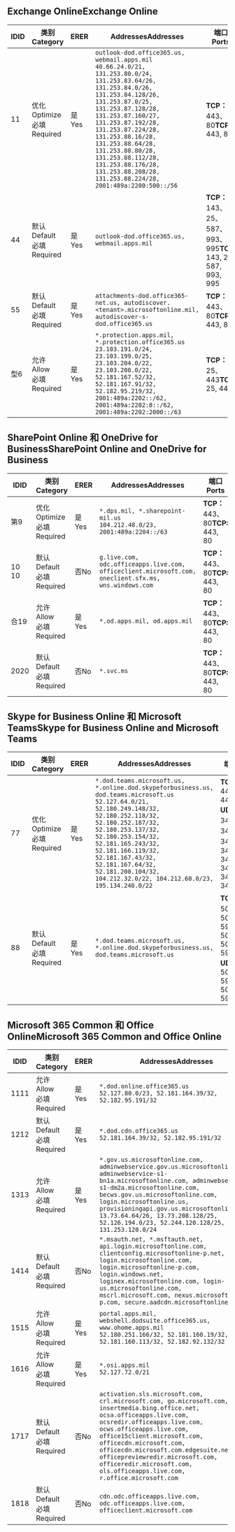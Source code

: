 <!--THIS FILE IS AUTOMATICALLY GENERATED. MANUAL CHANGES WILL BE OVERWRITTEN.-->
<!--Please contact the Office 365 Endpoints team with any questions.-->
<!--USGovDoD endpoints version 2019042900-->
<!--File generated 2019-04-29 11:00:11.5767-->

## <a name="exchange-online"></a><span data-ttu-id="f5116-101">Exchange Online</span><span class="sxs-lookup"><span data-stu-id="f5116-101">Exchange Online</span></span>

<span data-ttu-id="f5116-102">ID</span><span class="sxs-lookup"><span data-stu-id="f5116-102">ID</span></span> | <span data-ttu-id="f5116-103">类别</span><span class="sxs-lookup"><span data-stu-id="f5116-103">Category</span></span> | <span data-ttu-id="f5116-104">ER</span><span class="sxs-lookup"><span data-stu-id="f5116-104">ER</span></span> | <span data-ttu-id="f5116-105">Addresses</span><span class="sxs-lookup"><span data-stu-id="f5116-105">Addresses</span></span> | <span data-ttu-id="f5116-106">端口</span><span class="sxs-lookup"><span data-stu-id="f5116-106">Ports</span></span>
-- | -------------------- | --- | ---------------------------------------------------------------------------------------------------------------------------------------------------------------------------------------------------------------------------------------------------------------------------------------------------------------------------------------------------------------------------------------------- | -------------------------------
<span data-ttu-id="f5116-107">1</span><span class="sxs-lookup"><span data-stu-id="f5116-107">1</span></span> | <span data-ttu-id="f5116-108">优化</span><span class="sxs-lookup"><span data-stu-id="f5116-108">Optimize</span></span><BR><span data-ttu-id="f5116-109">必填</span><span class="sxs-lookup"><span data-stu-id="f5116-109">Required</span></span> | <span data-ttu-id="f5116-110">是</span><span class="sxs-lookup"><span data-stu-id="f5116-110">Yes</span></span> | `outlook-dod.office365.us, webmail.apps.mil`<BR>`40.66.24.0/21, 131.253.80.0/24, 131.253.83.64/26, 131.253.84.0/26, 131.253.84.128/26, 131.253.87.0/25, 131.253.87.128/28, 131.253.87.160/27, 131.253.87.192/28, 131.253.87.224/28, 131.253.88.16/28, 131.253.88.64/28, 131.253.88.80/28, 131.253.88.112/28, 131.253.88.176/28, 131.253.88.208/28, 131.253.88.224/28, 2001:489a:2200:500::/56` | <span data-ttu-id="f5116-111">**TCP：** 443、80</span><span class="sxs-lookup"><span data-stu-id="f5116-111">**TCP:** 443, 80</span></span>
<span data-ttu-id="f5116-112">4</span><span class="sxs-lookup"><span data-stu-id="f5116-112">4</span></span> | <span data-ttu-id="f5116-113">默认</span><span class="sxs-lookup"><span data-stu-id="f5116-113">Default</span></span><BR><span data-ttu-id="f5116-114">必填</span><span class="sxs-lookup"><span data-stu-id="f5116-114">Required</span></span> | <span data-ttu-id="f5116-115">是</span><span class="sxs-lookup"><span data-stu-id="f5116-115">Yes</span></span> | `outlook-dod.office365.us, webmail.apps.mil` | <span data-ttu-id="f5116-116">**TCP：** 143、25、587、993、995</span><span class="sxs-lookup"><span data-stu-id="f5116-116">**TCP:** 143, 25, 587, 993, 995</span></span>
<span data-ttu-id="f5116-117">5</span><span class="sxs-lookup"><span data-stu-id="f5116-117">5</span></span> | <span data-ttu-id="f5116-118">默认</span><span class="sxs-lookup"><span data-stu-id="f5116-118">Default</span></span><BR><span data-ttu-id="f5116-119">必填</span><span class="sxs-lookup"><span data-stu-id="f5116-119">Required</span></span> | <span data-ttu-id="f5116-120">是</span><span class="sxs-lookup"><span data-stu-id="f5116-120">Yes</span></span> | `attachments-dod.office365-net.us, autodiscover.<tenant>.microsoftonline.mil, autodiscover-s-dod.office365.us` | <span data-ttu-id="f5116-121">**TCP：** 443、80</span><span class="sxs-lookup"><span data-stu-id="f5116-121">**TCP:** 443, 80</span></span>
<span data-ttu-id="f5116-122">型</span><span class="sxs-lookup"><span data-stu-id="f5116-122">6</span></span> | <span data-ttu-id="f5116-123">允许</span><span class="sxs-lookup"><span data-stu-id="f5116-123">Allow</span></span><BR><span data-ttu-id="f5116-124">必填</span><span class="sxs-lookup"><span data-stu-id="f5116-124">Required</span></span> | <span data-ttu-id="f5116-125">是</span><span class="sxs-lookup"><span data-stu-id="f5116-125">Yes</span></span> | `*.protection.apps.mil, *.protection.office365.us`<BR>`23.103.191.0/24, 23.103.199.0/25, 23.103.204.0/22, 23.103.208.0/22, 52.181.167.52/32, 52.181.167.91/32, 52.182.95.219/32, 2001:489a:2202::/62, 2001:489a:2202:8::/62, 2001:489a:2202:2000::/63` | <span data-ttu-id="f5116-126">**TCP：** 25、443</span><span class="sxs-lookup"><span data-stu-id="f5116-126">**TCP:** 25, 443</span></span>

## <a name="sharepoint-online-and-onedrive-for-business"></a><span data-ttu-id="f5116-127">SharePoint Online 和 OneDrive for Business</span><span class="sxs-lookup"><span data-stu-id="f5116-127">SharePoint Online and OneDrive for Business</span></span>

<span data-ttu-id="f5116-128">ID</span><span class="sxs-lookup"><span data-stu-id="f5116-128">ID</span></span> | <span data-ttu-id="f5116-129">类别</span><span class="sxs-lookup"><span data-stu-id="f5116-129">Category</span></span> | <span data-ttu-id="f5116-130">ER</span><span class="sxs-lookup"><span data-stu-id="f5116-130">ER</span></span> | <span data-ttu-id="f5116-131">Addresses</span><span class="sxs-lookup"><span data-stu-id="f5116-131">Addresses</span></span> | <span data-ttu-id="f5116-132">端口</span><span class="sxs-lookup"><span data-stu-id="f5116-132">Ports</span></span>
-- | -------------------- | --- | ---------------------------------------------------------------------------------------------------- | ----------------
<span data-ttu-id="f5116-133">第</span><span class="sxs-lookup"><span data-stu-id="f5116-133">9</span></span> | <span data-ttu-id="f5116-134">优化</span><span class="sxs-lookup"><span data-stu-id="f5116-134">Optimize</span></span><BR><span data-ttu-id="f5116-135">必填</span><span class="sxs-lookup"><span data-stu-id="f5116-135">Required</span></span> | <span data-ttu-id="f5116-136">是</span><span class="sxs-lookup"><span data-stu-id="f5116-136">Yes</span></span> | `*.dps.mil, *.sharepoint-mil.us`<BR>`104.212.48.0/23, 2001:489a:2204::/63` | <span data-ttu-id="f5116-137">**TCP：** 443、80</span><span class="sxs-lookup"><span data-stu-id="f5116-137">**TCP:** 443, 80</span></span>
<span data-ttu-id="f5116-138">10 </span><span class="sxs-lookup"><span data-stu-id="f5116-138">10</span></span> | <span data-ttu-id="f5116-139">默认</span><span class="sxs-lookup"><span data-stu-id="f5116-139">Default</span></span><BR><span data-ttu-id="f5116-140">必填</span><span class="sxs-lookup"><span data-stu-id="f5116-140">Required</span></span> | <span data-ttu-id="f5116-141">否</span><span class="sxs-lookup"><span data-stu-id="f5116-141">No</span></span> | `g.live.com, odc.officeapps.live.com, officeclient.microsoft.com, oneclient.sfx.ms, wns.windows.com` | <span data-ttu-id="f5116-142">**TCP：** 443、80</span><span class="sxs-lookup"><span data-stu-id="f5116-142">**TCP:** 443, 80</span></span>
<span data-ttu-id="f5116-143">合</span><span class="sxs-lookup"><span data-stu-id="f5116-143">19</span></span> | <span data-ttu-id="f5116-144">允许</span><span class="sxs-lookup"><span data-stu-id="f5116-144">Allow</span></span><BR><span data-ttu-id="f5116-145">必填</span><span class="sxs-lookup"><span data-stu-id="f5116-145">Required</span></span> | <span data-ttu-id="f5116-146">是</span><span class="sxs-lookup"><span data-stu-id="f5116-146">Yes</span></span> | `*.od.apps.mil, od.apps.mil` | <span data-ttu-id="f5116-147">**TCP：** 443、80</span><span class="sxs-lookup"><span data-stu-id="f5116-147">**TCP:** 443, 80</span></span>
<span data-ttu-id="f5116-148">20</span><span class="sxs-lookup"><span data-stu-id="f5116-148">20</span></span> | <span data-ttu-id="f5116-149">默认</span><span class="sxs-lookup"><span data-stu-id="f5116-149">Default</span></span><BR><span data-ttu-id="f5116-150">必填</span><span class="sxs-lookup"><span data-stu-id="f5116-150">Required</span></span> | <span data-ttu-id="f5116-151">否</span><span class="sxs-lookup"><span data-stu-id="f5116-151">No</span></span> | `*.svc.ms` | <span data-ttu-id="f5116-152">**TCP：** 443、80</span><span class="sxs-lookup"><span data-stu-id="f5116-152">**TCP:** 443, 80</span></span>

## <a name="skype-for-business-online-and-microsoft-teams"></a><span data-ttu-id="f5116-153">Skype for Business Online 和 Microsoft Teams</span><span class="sxs-lookup"><span data-stu-id="f5116-153">Skype for Business Online and Microsoft Teams</span></span>

<span data-ttu-id="f5116-154">ID</span><span class="sxs-lookup"><span data-stu-id="f5116-154">ID</span></span> | <span data-ttu-id="f5116-155">类别</span><span class="sxs-lookup"><span data-stu-id="f5116-155">Category</span></span> | <span data-ttu-id="f5116-156">ER</span><span class="sxs-lookup"><span data-stu-id="f5116-156">ER</span></span> | <span data-ttu-id="f5116-157">Addresses</span><span class="sxs-lookup"><span data-stu-id="f5116-157">Addresses</span></span> | <span data-ttu-id="f5116-158">端口</span><span class="sxs-lookup"><span data-stu-id="f5116-158">Ports</span></span>
-- | -------------------- | --- | -------------------------------------------------------------------------------------------------------------------------------------------------------------------------------------------------------------------------------------------------------------------------------------------------------------------------------------------------------- | --------------------------------------------------
<span data-ttu-id="f5116-159">7</span><span class="sxs-lookup"><span data-stu-id="f5116-159">7</span></span> | <span data-ttu-id="f5116-160">优化</span><span class="sxs-lookup"><span data-stu-id="f5116-160">Optimize</span></span><BR><span data-ttu-id="f5116-161">必填</span><span class="sxs-lookup"><span data-stu-id="f5116-161">Required</span></span> | <span data-ttu-id="f5116-162">是</span><span class="sxs-lookup"><span data-stu-id="f5116-162">Yes</span></span> | `*.dod.teams.microsoft.us, *.online.dod.skypeforbusiness.us, dod.teams.microsoft.us`<BR>`52.127.64.0/21, 52.180.249.148/32, 52.180.252.118/32, 52.180.252.187/32, 52.180.253.137/32, 52.180.253.154/32, 52.181.165.243/32, 52.181.166.119/32, 52.181.167.43/32, 52.181.167.64/32, 52.181.200.104/32, 104.212.32.0/22, 104.212.60.0/23, 195.134.240.0/22` | <span data-ttu-id="f5116-163">**TCP：** 443</span><span class="sxs-lookup"><span data-stu-id="f5116-163">**TCP:** 443</span></span><BR><span data-ttu-id="f5116-164">**UDP：** 3478、3479、3480、3481</span><span class="sxs-lookup"><span data-stu-id="f5116-164">**UDP:** 3478, 3479, 3480, 3481</span></span>
<span data-ttu-id="f5116-165">8</span><span class="sxs-lookup"><span data-stu-id="f5116-165">8</span></span> | <span data-ttu-id="f5116-166">默认</span><span class="sxs-lookup"><span data-stu-id="f5116-166">Default</span></span><BR><span data-ttu-id="f5116-167">必填</span><span class="sxs-lookup"><span data-stu-id="f5116-167">Required</span></span> | <span data-ttu-id="f5116-168">是</span><span class="sxs-lookup"><span data-stu-id="f5116-168">Yes</span></span> | `*.dod.teams.microsoft.us, *.online.dod.skypeforbusiness.us, dod.teams.microsoft.us` | <span data-ttu-id="f5116-169">**TCP：** 5061、50000-59999</span><span class="sxs-lookup"><span data-stu-id="f5116-169">**TCP:** 5061, 50000-59999</span></span><BR><span data-ttu-id="f5116-170">**UDP：** 50000-59999</span><span class="sxs-lookup"><span data-stu-id="f5116-170">**UDP:** 50000-59999</span></span>

## <a name="microsoft-365-common-and-office-online"></a><span data-ttu-id="f5116-171">Microsoft 365 Common 和 Office Online</span><span class="sxs-lookup"><span data-stu-id="f5116-171">Microsoft 365 Common and Office Online</span></span>

<span data-ttu-id="f5116-172">ID</span><span class="sxs-lookup"><span data-stu-id="f5116-172">ID</span></span> | <span data-ttu-id="f5116-173">类别</span><span class="sxs-lookup"><span data-stu-id="f5116-173">Category</span></span> | <span data-ttu-id="f5116-174">ER</span><span class="sxs-lookup"><span data-stu-id="f5116-174">ER</span></span> | <span data-ttu-id="f5116-175">Addresses</span><span class="sxs-lookup"><span data-stu-id="f5116-175">Addresses</span></span> | <span data-ttu-id="f5116-176">端口</span><span class="sxs-lookup"><span data-stu-id="f5116-176">Ports</span></span>
-- | ------------------- | --- | ---------------------------------------------------------------------------------------------------------------------------------------------------------------------------------------------------------------------------------------------------------------------------------------------------------------------------------------------------------------------------------------------- | ----------------
<span data-ttu-id="f5116-177">11</span><span class="sxs-lookup"><span data-stu-id="f5116-177">11</span></span> | <span data-ttu-id="f5116-178">允许</span><span class="sxs-lookup"><span data-stu-id="f5116-178">Allow</span></span><BR><span data-ttu-id="f5116-179">必填</span><span class="sxs-lookup"><span data-stu-id="f5116-179">Required</span></span> | <span data-ttu-id="f5116-180">是</span><span class="sxs-lookup"><span data-stu-id="f5116-180">Yes</span></span> | `*.dod.online.office365.us`<BR>`52.127.80.0/23, 52.181.164.39/32, 52.182.95.191/32` | <span data-ttu-id="f5116-181">**TCP：** 443</span><span class="sxs-lookup"><span data-stu-id="f5116-181">**TCP:** 443</span></span>
<span data-ttu-id="f5116-182">12</span><span class="sxs-lookup"><span data-stu-id="f5116-182">12</span></span> | <span data-ttu-id="f5116-183">默认</span><span class="sxs-lookup"><span data-stu-id="f5116-183">Default</span></span><BR><span data-ttu-id="f5116-184">必填</span><span class="sxs-lookup"><span data-stu-id="f5116-184">Required</span></span> | <span data-ttu-id="f5116-185">是</span><span class="sxs-lookup"><span data-stu-id="f5116-185">Yes</span></span> | `*.dod.cdn.office365.us`<BR>`52.181.164.39/32, 52.182.95.191/32` | <span data-ttu-id="f5116-186">**TCP：** 443</span><span class="sxs-lookup"><span data-stu-id="f5116-186">**TCP:** 443</span></span>
<span data-ttu-id="f5116-187">13</span><span class="sxs-lookup"><span data-stu-id="f5116-187">13</span></span> | <span data-ttu-id="f5116-188">允许</span><span class="sxs-lookup"><span data-stu-id="f5116-188">Allow</span></span><BR><span data-ttu-id="f5116-189">必填</span><span class="sxs-lookup"><span data-stu-id="f5116-189">Required</span></span> | <span data-ttu-id="f5116-190">是</span><span class="sxs-lookup"><span data-stu-id="f5116-190">Yes</span></span> | `*.gov.us.microsoftonline.com, adminwebservice.gov.us.microsoftonline.com, adminwebservice-s1-bn1a.microsoftonline.com, adminwebservice-s1-dm2a.microsoftonline.com, becws.gov.us.microsoftonline.com, login.microsoftonline.us, provisioningapi.gov.us.microsoftonline.com`<BR>`13.73.64.64/26, 13.73.208.128/25, 52.126.194.0/23, 52.244.120.128/25, 131.253.120.0/24` | <span data-ttu-id="f5116-191">**TCP：** 443</span><span class="sxs-lookup"><span data-stu-id="f5116-191">**TCP:** 443</span></span>
<span data-ttu-id="f5116-192">14</span><span class="sxs-lookup"><span data-stu-id="f5116-192">14</span></span> | <span data-ttu-id="f5116-193">默认</span><span class="sxs-lookup"><span data-stu-id="f5116-193">Default</span></span><BR><span data-ttu-id="f5116-194">必填</span><span class="sxs-lookup"><span data-stu-id="f5116-194">Required</span></span> | <span data-ttu-id="f5116-195">否</span><span class="sxs-lookup"><span data-stu-id="f5116-195">No</span></span> | `*.msauth.net, *.msftauth.net, api.login.microsoftonline.com, clientconfig.microsoftonline-p.net, login.microsoftonline.com, login.microsoftonline-p.com, login.windows.net, loginex.microsoftonline.com, login-us.microsoftonline.com, mscrl.microsoft.com, nexus.microsoftonline-p.com, secure.aadcdn.microsoftonline-p.com` | <span data-ttu-id="f5116-196">**TCP：** 443</span><span class="sxs-lookup"><span data-stu-id="f5116-196">**TCP:** 443</span></span>
<span data-ttu-id="f5116-197">15</span><span class="sxs-lookup"><span data-stu-id="f5116-197">15</span></span> | <span data-ttu-id="f5116-198">允许</span><span class="sxs-lookup"><span data-stu-id="f5116-198">Allow</span></span><BR><span data-ttu-id="f5116-199">必填</span><span class="sxs-lookup"><span data-stu-id="f5116-199">Required</span></span> | <span data-ttu-id="f5116-200">是</span><span class="sxs-lookup"><span data-stu-id="f5116-200">Yes</span></span> | `portal.apps.mil, webshell.dodsuite.office365.us, www.ohome.apps.mil`<BR>`52.180.251.166/32, 52.181.160.19/32, 52.181.160.113/32, 52.182.92.132/32` | <span data-ttu-id="f5116-201">**TCP：** 443</span><span class="sxs-lookup"><span data-stu-id="f5116-201">**TCP:** 443</span></span>
<span data-ttu-id="f5116-202">16</span><span class="sxs-lookup"><span data-stu-id="f5116-202">16</span></span> | <span data-ttu-id="f5116-203">允许</span><span class="sxs-lookup"><span data-stu-id="f5116-203">Allow</span></span><BR><span data-ttu-id="f5116-204">必填</span><span class="sxs-lookup"><span data-stu-id="f5116-204">Required</span></span> | <span data-ttu-id="f5116-205">是</span><span class="sxs-lookup"><span data-stu-id="f5116-205">Yes</span></span> | `*.osi.apps.mil`<BR>`52.127.72.0/21` | <span data-ttu-id="f5116-206">**TCP：** 443</span><span class="sxs-lookup"><span data-stu-id="f5116-206">**TCP:** 443</span></span>
<span data-ttu-id="f5116-207">17</span><span class="sxs-lookup"><span data-stu-id="f5116-207">17</span></span> | <span data-ttu-id="f5116-208">默认</span><span class="sxs-lookup"><span data-stu-id="f5116-208">Default</span></span><BR><span data-ttu-id="f5116-209">必填</span><span class="sxs-lookup"><span data-stu-id="f5116-209">Required</span></span> | <span data-ttu-id="f5116-210">否</span><span class="sxs-lookup"><span data-stu-id="f5116-210">No</span></span> | `activation.sls.microsoft.com, crl.microsoft.com, go.microsoft.com, insertmedia.bing.office.net, ocsa.officeapps.live.com, ocsredir.officeapps.live.com, ocws.officeapps.live.com, office15client.microsoft.com, officecdn.microsoft.com, officecdn.microsoft.com.edgesuite.net, officepreviewredir.microsoft.com, officeredir.microsoft.com, ols.officeapps.live.com, r.office.microsoft.com` | <span data-ttu-id="f5116-211">**TCP：** 443、80</span><span class="sxs-lookup"><span data-stu-id="f5116-211">**TCP:** 443, 80</span></span>
<span data-ttu-id="f5116-212">18</span><span class="sxs-lookup"><span data-stu-id="f5116-212">18</span></span> | <span data-ttu-id="f5116-213">默认</span><span class="sxs-lookup"><span data-stu-id="f5116-213">Default</span></span><BR><span data-ttu-id="f5116-214">必填</span><span class="sxs-lookup"><span data-stu-id="f5116-214">Required</span></span> | <span data-ttu-id="f5116-215">否</span><span class="sxs-lookup"><span data-stu-id="f5116-215">No</span></span> | `cdn.odc.officeapps.live.com, odc.officeapps.live.com, officeclient.microsoft.com` | <span data-ttu-id="f5116-216">**TCP：** 443、80</span><span class="sxs-lookup"><span data-stu-id="f5116-216">**TCP:** 443, 80</span></span>
